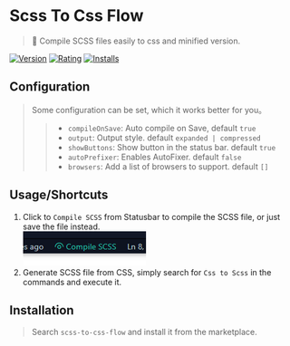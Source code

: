 # Scss To Css Flow
> 💠 Compile SCSS files easily to css and minified version.

[![Version](https://vsmarketplacebadge.apphb.com/version-short/Flowko.scss-to-css-flow.svg)](https://marketplace.visualstudio.com/items?itemName=Flowko.scss-to-css-flow)
[![Rating](https://vsmarketplacebadge.apphb.com/rating-short/Flowko.scss-to-css-flow.svg)](https://marketplace.visualstudio.com/items?itemName=Flowko.scss-to-css-flow)
[![Installs](https://vsmarketplacebadge.apphb.com/installs/Flowko.scss-to-css-flow.svg)](https://marketplace.visualstudio.com/items?itemName=Flowko.scss-to-css-flow)

## Configuration
> Some configuration can be set, which it works better for you。
>> - `compileOnSave`: Auto compile on Save, default `true`
>> - `output`: Output style. default `expanded | compressed`
>> - `showButtons`: Show button in the status bar. default `true`
>> - `autoPrefixer`: Enables AutoFixer. default `false`
>> - `browsers`: Add a list of browsers to support. default `[]`
## Usage/Shortcuts
1. Click to `Compile SCSS` from Statusbar to compile the SCSS file, or just save the file instead. <br>
![Statusbar control](./images/usage.png)
2. Generate SCSS file from CSS, simply search for `Css to Scss` in the commands and execute it.

## Installation
> Search `scss-to-css-flow` and install it from the marketplace.